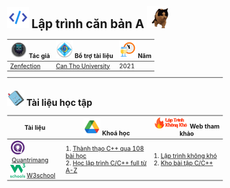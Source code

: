 # <img src="https://raw.githubusercontent.com/Zenfection/Image/master/2021/06/16-19-53-46-icons8-source_code.png" width="50"> Lập trình căn bản A <img src="https://raw.githubusercontent.com/Zenfection/Image/master/2021/06/16-14-56-59-08-15-27-06-cat_ready.gif" title="" alt="08-15-27-06-cat_ready.gif" width="50">

| <img src="https://raw.githubusercontent.com/Zenfection/Image/master/2021/03/20-14-36-27-logo%20cat.png" title="" alt="logo cat.png" width="40"> Tác giả | <img src="https://raw.githubusercontent.com/Zenfection/Image/master/2021/03/20-14-38-42-logo-ctu.png" title="" alt="logo-ctu.png" width="40"> Bổ trợ tài liệu | <img src="https://raw.githubusercontent.com/Zenfection/Image/master/2021/03/20-13-59-20-icons8-new_year's_eve.png" title="" alt="icons8-new_year's_eve.png" width="40"> Năm |
| ------------------------------------------------------------------------------------------------------------------------------------------------------- | ------------------------------------------------------------------------------------------------------------------------------------------------------------- | --------------------------------------------------------------------------------------------------------------------------------------------------------------------------- |
| [Zenfection](https://facebook.com/Zenfection)                                                                                                           | [Can Tho University](http://www.cit.ctu.edu.vn/)                                                                                                              | 2021                                                                                                                                                                        |

---

## <img src="https://raw.githubusercontent.com/Zenfection/Image/master/2021/06/16-15-23-13-tenor.gif" title="" alt="tenor.gif" width="40"> Tài liệu học tập

| Tài liệu                                                                                                                                                                                                                                                                                                                                                                                                                                                      | <img src="https://raw.githubusercontent.com/Zenfection/Image/master/2021/03/20-16-12-37-icons8-google_drive.png" title="" alt="icons8-google_drive.png" width="40"> Khoá học                                                                            | <img src="https://raw.githubusercontent.com/Zenfection/Image/master/2020/12/16-23-00-16-logo-272-90.png" width="80"> Web tham khảo                    |
| ------------------------------------------------------------------------------------------------------------------------------------------------------------------------------------------------------------------------------------------------------------------------------------------------------------------------------------------------------------------------------------------------------------------------------------------------------------- | ------------------------------------------------------------------------------------------------------------------------------------------------------------------------------------------------------------------------------------------------------- | ----------------------------------------------------------------------------------------------------------------------------------------------------- |
| <img title="" src="https://raw.githubusercontent.com/Zenfection/Image/master/2021/06/03-15-37-31-QuanTriMang200.png" alt="QuanTriMang200.png" width="35"> [Quantrimang](https://quantrimang.com/ngon-ngu-lap-trinh-c-la-gi-156137)<br><img title="" src="https://raw.githubusercontent.com/Zenfection/Image/master/2021/06/03-15-36-51-W3Schools_logo.svg.png" alt="W3Schools_logo.svg.png" width="35"> [W3school](https://www.w3schools.com/cpp/default.asp) | 1. [Thành thạo C++ qua 108 bài học](https://drive.google.com/drive/folders/1vx3CVIr3BCa2cmFPNyBLytJnTBVgVoX8?usp=sharing)<br>2. [Học lập trình C/C++ full từ A-Z](https://drive.google.com/drive/folders/1JTmHU9lr79QAHW19Wr_pyv2OJVkPQrhx?usp=sharing) | 1. [Lập trình không khó](https://nguyenvanhieu.vn/series/hoc-c-khong-kho/)<br>2. [Kho bài tập C/C++](https://nguyenvanhieu.vn/bai-tap-c-co-loi-giai/) |
